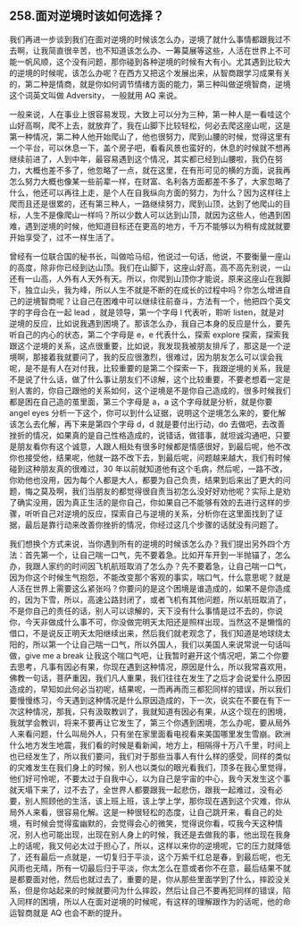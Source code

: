 ## 258.面对逆境时该如何选择？
我们再进一步谈到我们在面对逆境的时候该怎么办，逆境了就什么事情都跟我过不去啊，让我简直很辛苦，也不知道该怎么办、一筹莫展等这些，人活在世界上不可能一帆风顺，这个没有问题，那你碰到各种逆境的时候有大有小。尤其遇到比较大的逆境的时候呢，该怎么办呢？在西方又把这个发展出来，从智商跟学习成果有关的，第二种是情商，就是你如何调节情绪方面的能力，第三种叫做逆境智商，逆境这个词英文叫做 Adversity， 一般就用 AQ 来说。


一般来说，人在事业上很容易发现，大致上可以分为三种，第一种人是一看哇这个山好高啊，爬不上去，就放弃了，我在山脚下比较轻松，何必去爬这座山呢，这是第一种情况，第二种人他开始爬山了，他也很努力，爬到山腰的时候，觉得这里有一个平台，可以休息一下，盖个房子吧，看看风景也蛮好的，休息的时候就不想再继续前进了，人到中年，最容易遇到这个情况，其实都已经到山腰啦，我仍在努力，大概也差不多了，他忽略了一点，就在这里，在有形可见的横的方面，说我再怎么努力大概也像某一些前辈一样，在财富、名利各方面都差不多了，大家忽略了什么，他还可以再往上走，是个人在自我纵向方面的努力，为什么？因为这样往上爬而且还是很累的，还有第三种人，一路继续努力，爬到山顶，达到了他爬山的目标，人生不是像爬山一样吗？所以少数人可以达到山顶，就因为这些人，他遇到困难，遇到逆境的时候，他知道目标还在更高的地方，千万不能够以为稍有成就就要开始享受了，过不一样生活了。


曾经有一位联合国的秘书长，叫做哈马绍，他说过一句话，他说，不要衡量一座山的高度，除非你已经到达山顶。我们在山脚下，这座山好高，高不高先别说，一山还有一山高，人外有人天外有天。所以，你爬到山顶你才能说，原来这座山在我脚下，独立山头，我为峰，所以人生不就是不断的在成长的过程中吗？你怎么增进自己的逆境智商呢？让自己在困难中可以继续往前奋斗，方法有一个，他把四个英文字的字母合在一起 lead ，就是领导，第一个字母 l 代表听，聆听 listen，就是对逆境的反应，比如说我遇到困境了。那该怎么办，我自己本身的反应是什么，要先听自己的内心的状态，第二个字母是 e，e 代表什么，探索 explore 探索，探索我跟这个逆境的关系，这点很重要，比如说，我发现我被朋友排斥了，那这是一个逆境啊，那接着我就要问了，我的反应很激烈，很难过，因为朋友怎么可以误会我呢，是不是有人在对付我，比较重要的是第二个探索一下，我跟逆境的关系，我是不是说了什么话，做了什么事让朋友们不谅解，这个比较重要，不要老想着一定是别人害的，你自己跟他的关系如何，这个逆境是不是你自己造成的，很多时候我们都是困在自己造的茧里面，第三个字母是 a，a 这个字母就是分析，就是你要 angel eyes 分析一下这个，你可以到什么证据，说明这个逆境怎么来的，要化解该怎么去化解，再下来是第四个字母 d，d 就是要付出行动，do 去做吧，去改善挫折的情况，如果真的是自己性格造成的，说错话，做错事，就坦诚沟通吧，只要是朋友看你有这个诚意，人跟人相处有很多时候都是情感很好，到最后呢，他不改你也接受他，结果呢，他就一路不改下去，到最后呢，问题越来越大，我们有时候碰到这种朋友真的很难过，30 年以前就知道他有这个毛病，然后呢，一路不改，你劝他也没用，因为每个人都是大人，都要为自己负责，结果到后来出了更大的问题，悔之莫及啊，我们当朋友的都觉得很自责当初怎么没好好劝他呢？实际上是劝了确实没用，因为真正生活的是你自己，你如果自己不能够有效的去进行这样的步骤，听听自己对逆境的反应，探索自己与逆境的关系，分析你在这里面找到了证据，最后是靠行动来改善你挫折的情况，你经过这几个步骤的话就没有问题了。


我们想换个方式来说，当你遇到所有的逆境的时候该怎么办？我们提出另外四个方法：首先第一个，让自己喘一口气，先不要着急。比如开车开到一半抛锚了，怎么办，我跟人家约的时间因飞机航班取消了怎么办？先不要着急，让自己喘一口气，因为你这个时候生气抱怨，不能改变那个客观的事实，喘口气，什么意思呢？就是人活在世界上需要这么紧张吗？你要问的是这个困境是谁造成的，如果不是你造成的，因为下雪，所以，高速公路封闭了，或者飞机有其他问题，所以航班取消了，不是你自己的责任的话，别人可以谅解的，天下没有什么事情是过不去的，你说你，今天非做成什么事不可，你没做完明天太阳还是照样出现，当然这不是懒惰的借口，不是说反正明天太阳继续出来，然后我们就老观念了，我们知道是地球绕太阳的，所以第一个让自己喘一口气，所以外国人，我们以美国人来说常说一句话叫做，give me a break 让我这个喘口气吧，让我暂时避开这个情况吧，第二个你要去思考，凡事有因必有果，你现在遇到这种情况，原因是什么，所以我常喜欢用，佛教一句话，菩萨重因，我们凡人重果，我们往往在发生了之后才会说爱什么原因造成的，早知如此何必当初呢，结果呢，一而再再而三都犯同样的错误，所以我们要慢慢练习，今天遇到这种情况是什么原因造成的，下一次，说实在不要在有下一次这种情况，那我，只有汲取教训了，我就知道有因必有果，从这个现在的困境，我就学会教训，将来不要再让它发生了，第三个你遇到困境，怎么办呢，要从局外人来看问题，什么叫局外人，只有坐在家里面看电视看来美国哪里发生雪崩。欧洲什么地方发生地震，我们看的时候是看新闻，地方上，相隔得十万八千里，时间上也已经发生了，所以我们要问，我们对于那些当事人有什么样的感受，同样的类似的灾难发生在我们身上的时候，别人也以类似的眼光看我们，顶多在我心里觉得，他们好可怜呢，不要太过于自我中心，以为自己是宇宙的中心，我今天发生这个事就天塌下来了，过不去了，全世界人都要跟我一起悲伤，跟我一起难过，没有必要，别人照顾他的生活，该上班上班，该上学上学，那你现在遇到这个灾难，你从局外人来看，很容易化解。这是一种很轻松的态度，让自己跳开来，看自己的处境，有时候会觉得蛮幽默的，会觉得会心的微笑，觉得说你看，哎我今天这种情况，别人也可能出现，出现在别人身上的时候，我还是去做我的事，他出现在我身上的话呢，我又何必太过于担心了，所以，这样以来你的逆境呢，它的压力就降低了，还有最后一点就是，一切复归于平淡，这个万紫千红总是春，到最后呢，也无风雨也无晴，所有一切最后归于平淡，你太怎么在意或者你不在意，最后结果不就是都要面对他，然后也就过去了，重要的是，你从那些里面学到了什么，摔跤没关系，但是你站起来的时候就要问为什么摔跤，然后让自己不要再犯同样的错误，陷入同样的困境，所以人在面对逆境的时候呢，有这样的理解跟作为的话呢，他的命运智商就是 AQ 也会不断的提升。

